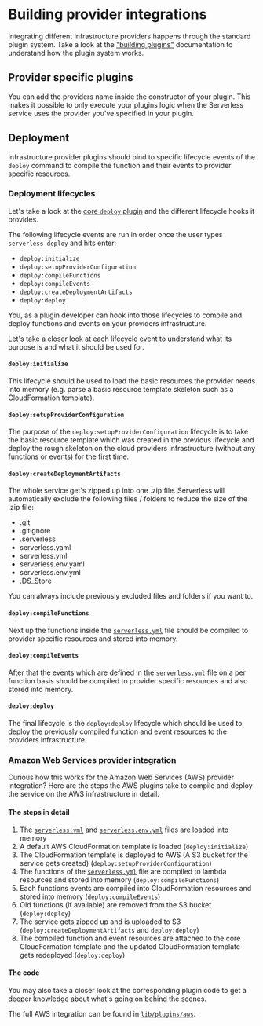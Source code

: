 # Building provider integrations

Integrating different infrastructure providers happens through the standard plugin system.
Take a look at the ["building plugins"](./building-plugins.md) documentation to understand how the plugin system works.

## Provider specific plugins

You can add the providers name inside the constructor of your plugin. This makes it possible to only execute your
plugins logic when the Serverless service uses the provider you've specified in your plugin.

## Deployment

Infrastructure provider plugins should bind to specific lifecycle events of the `deploy` command to compile the function
and their events to provider specific resources.

### Deployment lifecycles

Let's take a look at the [core `deploy` plugin](/lib/plugins/deploy) and the different lifecycle hooks it provides.

The following lifecycle events are run in order once the user types `serverless deploy` and hits enter:

- `deploy:initialize`
- `deploy:setupProviderConfiguration`
- `deploy:compileFunctions`
- `deploy:compileEvents`
- `deploy:createDeploymentArtifacts`
- `deploy:deploy`

You, as a plugin developer can hook into those lifecycles to compile and deploy functions and events on your providers
infrastructure.

Let's take a closer look at each lifecycle event to understand what its purpose is and what it should be used for.

#### `deploy:initialize`

This lifecycle should be used to load the basic resources the provider needs into memory (e.g. parse a basic resource
template skeleton such as a CloudFormation template).

#### `deploy:setupProviderConfiguration`

The purpose of the `deploy:setupProviderConfiguration` lifecycle is to take the basic resource template which was created in
the previous lifecycle and deploy the rough skeleton on the cloud providers infrastructure (without any functions
or events) for the first time.

#### `deploy:createDeploymentArtifacts`

The whole service get's zipped up into one .zip file.
Serverless will automatically exclude the following files / folders to reduce the size of the .zip file:
- .git
- .gitignore
- .serverless
- serverless.yaml
- serverless.yml
- serverless.env.yaml
- serverless.env.yml
- .DS_Store

You can always include previously excluded files and folders if you want to.

#### `deploy:compileFunctions`

Next up the functions inside the [`serverless.yml`](../understanding-serverless/serverless-yml.md) file should be
compiled to provider specific resources and stored into memory.

#### `deploy:compileEvents`

After that the events which are defined in the [`serverless.yml`](../understanding-serverless/serverless-yml.md)
file on a per function basis should be compiled to provider specific resources and also stored into memory.

#### `deploy:deploy`

The final lifecycle is the `deploy:deploy` lifecycle which should be used to deploy the previously compiled function and
event resources to the providers infrastructure.

### Amazon Web Services provider integration

Curious how this works for the Amazon Web Services (AWS) provider integration?
Here are the steps the AWS plugins take to compile and deploy the service on the AWS infrastructure in detail.

#### The steps in detail

1. The [`serverless.yml`](../understanding-serverless/serverless-yml.md) and
[`serverless.env.yml`](../understanding-serverless/serverless-env-yml.md) files are loaded into memory
2. A default AWS CloudFormation template is loaded (`deploy:initialize`)
3. The CloudFormation template is deployed to AWS (A S3 bucket for the service gets created) (`deploy:setupProviderConfiguration`)
4. The functions of the [`serverless.yml`](../understanding-serverless/serverless-yml.md) file are compiled to lambda
resources and stored into memory (`deploy:compileFunctions`)
5. Each functions events are compiled into CloudFormation resources and stored into memory (`deploy:compileEvents`)
6. Old functions (if available) are removed from the S3 bucket (`deploy:deploy`)
7. The service gets zipped up and is uploaded to S3 (`deploy:createDeploymentArtifacts` and `deploy:deploy`)
8. The compiled function and event resources are attached to the core CloudFormation template and the updated
CloudFormation template gets redeployed (`deploy:deploy`)

#### The code

You may also take a closer look at the corresponding plugin code to get a deeper knowledge about what's going on
behind the scenes.

The full AWS integration can be found in [`lib/plugins/aws`](/lib/plugins/aws).

